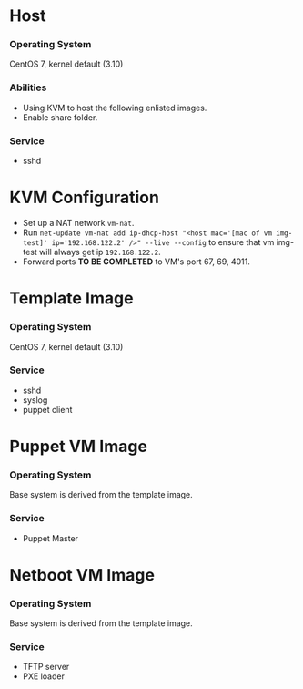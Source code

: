 # Host
### Operating System
CentOS 7, kernel default (3.10)

### Abilities
* Using KVM to host the following enlisted images.
* Enable share folder.

### Service
* sshd

# KVM Configuration
* Set up a NAT network `vm-nat`.
* Run `net-update vm-nat add ip-dhcp-host "<host mac='[mac of vm img-test]' ip='192.168.122.2' />" --live --config` to ensure that vm img-test will always get ip `192.168.122.2`.
* Forward ports **TO BE COMPLETED** to VM's port 67, 69, 4011.

# Template Image
### Operating System
CentOS 7, kernel default (3.10) 

### Service
* sshd 
* syslog
* puppet client


# Puppet VM Image
### Operating System
Base system is derived from the template image.

### Service
* Puppet Master

# Netboot VM Image
### Operating System
Base system is derived from the template image.

### Service
* TFTP server
* PXE loader

